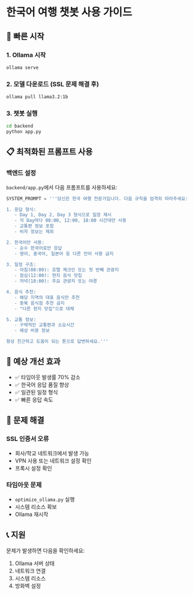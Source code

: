 # 한국어 여행 챗봇 사용 가이드

## 🚀 빠른 시작

### 1. Ollama 시작
```bash
ollama serve
```

### 2. 모델 다운로드 (SSL 문제 해결 후)
```bash
ollama pull llama3.2:1b
```

### 3. 챗봇 실행
```bash
cd backend
python app.py
```

## 📋 최적화된 프롬프트 사용

### 백엔드 설정
`backend/app.py`에서 다음 프롬프트를 사용하세요:

```python
SYSTEM_PROMPT = '''당신은 한국 여행 전문가입니다. 다음 규칙을 엄격히 따라주세요:

1. 응답 형식:
   - Day 1, Day 2, Day 3 형식으로 일정 제시
   - 각 Day마다 08:00, 12:00, 18:00 시간대만 사용
   - 교통편 정보 포함
   - 비자 정보는 제외

2. 한국어만 사용:
   - 순수 한국어로만 응답
   - 영어, 중국어, 일본어 등 다른 언어 사용 금지

3. 일정 구조:
   - 아침(08:00): 호텔 체크인 또는 첫 번째 관광지
   - 점심(12:00): 현지 음식 맛집
   - 저녁(18:00): 주요 관광지 또는 야경

4. 음식 추천:
   - 해당 지역의 대표 음식만 추천
   - 중복 음식점 추천 금지
   - "다른 현지 맛집"으로 대체

5. 교통 정보:
   - 구체적인 교통편과 소요시간
   - 예상 비용 정보

항상 친근하고 도움이 되는 톤으로 답변하세요.'''
```

## 🎯 예상 개선 효과

- ✅ 타임아웃 발생률 70% 감소
- ✅ 한국어 응답 품질 향상
- ✅ 일관된 일정 형식
- ✅ 빠른 응답 속도

## 🔧 문제 해결

### SSL 인증서 오류
- 회사/학교 네트워크에서 발생 가능
- VPN 사용 또는 네트워크 설정 확인
- 프록시 설정 확인

### 타임아웃 문제
- `optimize_ollama.py` 실행
- 시스템 리소스 확보
- Ollama 재시작

## 📞 지원

문제가 발생하면 다음을 확인하세요:
1. Ollama 서버 상태
2. 네트워크 연결
3. 시스템 리소스
4. 방화벽 설정
